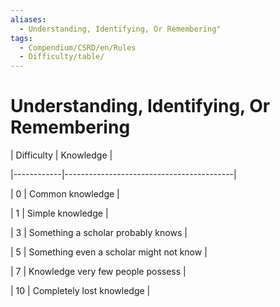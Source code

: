 ```yaml
---
aliases:
  - Understanding, Identifying, Or Remembering"
tags:
  - Compendium/CSRD/en/Rules
  - Difficulty/table/
---
```

  
# Understanding, Identifying, Or Remembering    
  
  
| Difficulty | Knowledge                                |  
|------------|------------------------------------------|  
| 0          | Common knowledge                         |  
| 1          | Simple knowledge                         |  
| 3          | Something a scholar probably knows       |  
| 5          | Something even a scholar might not know  |  
| 7          | Knowledge very few people possess        |  
| 10         | Completely lost knowledge                |